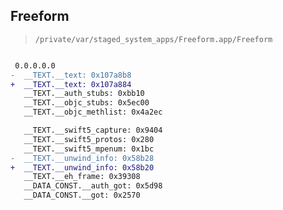 ## Freeform

> `/private/var/staged_system_apps/Freeform.app/Freeform`

```diff

 0.0.0.0.0
-  __TEXT.__text: 0x107a8b8
+  __TEXT.__text: 0x107a884
   __TEXT.__auth_stubs: 0xbb10
   __TEXT.__objc_stubs: 0x5ec00
   __TEXT.__objc_methlist: 0x4a2ec

   __TEXT.__swift5_capture: 0x9404
   __TEXT.__swift5_protos: 0x280
   __TEXT.__swift5_mpenum: 0x1bc
-  __TEXT.__unwind_info: 0x58b28
+  __TEXT.__unwind_info: 0x58b20
   __TEXT.__eh_frame: 0x39308
   __DATA_CONST.__auth_got: 0x5d98
   __DATA_CONST.__got: 0x2570

```
